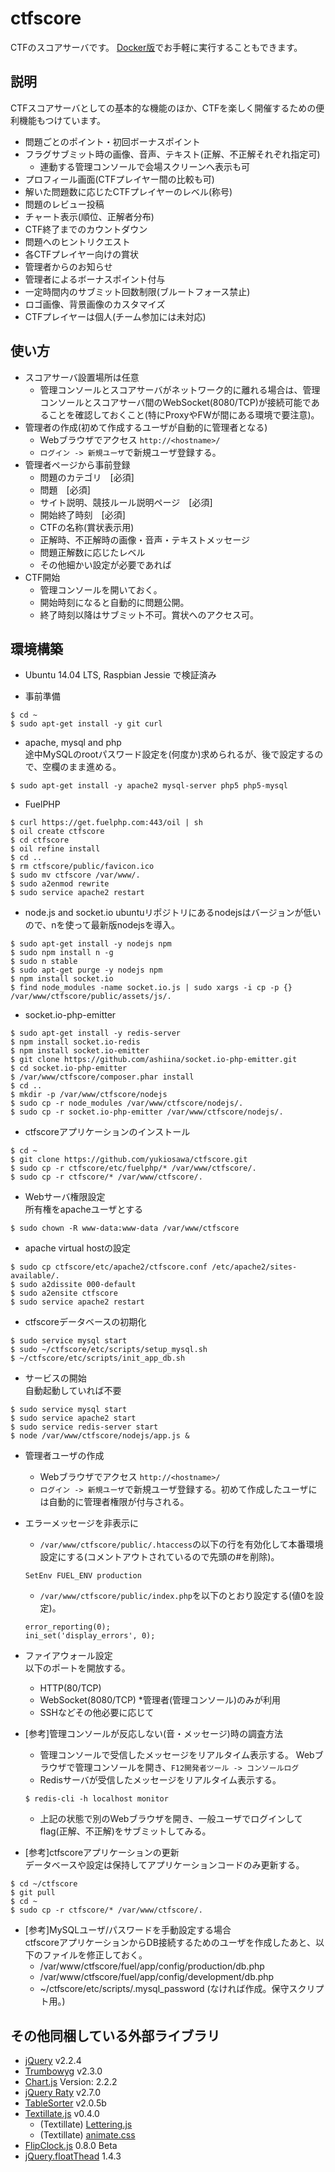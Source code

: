 ctfscore
========
CTFのスコアサーバです。
[Docker版](https://github.com/yukiosawa/docker-ctfscore)でお手軽に実行することもできます。

## 説明
CTFスコアサーバとしての基本的な機能のほか、CTFを楽しく開催するための便利機能もつけています。
- 問題ごとのポイント・初回ボーナスポイント
- フラグサブミット時の画像、音声、テキスト(正解、不正解それぞれ指定可)
    - 連動する管理コンソールで会場スクリーンへ表示も可
- プロフィール画面(CTFプレイヤー間の比較も可)
- 解いた問題数に応じたCTFプレイヤーのレベル(称号)
- 問題のレビュー投稿
- チャート表示(順位、正解者分布)
- CTF終了までのカウントダウン
- 問題へのヒントリクエスト
- 各CTFプレイヤー向けの賞状
- 管理者からのお知らせ
- 管理者によるボーナスポイント付与
- 一定時間内のサブミット回数制限(ブルートフォース禁止)
- ロゴ画像、背景画像のカスタマイズ
- CTFプレイヤーは個人(チーム参加には未対応)


## 使い方
- スコアサーバ設置場所は任意
    - 管理コンソールとスコアサーバがネットワーク的に離れる場合は、管理コンソールとスコアサーバ間のWebSocket(8080/TCP)が接続可能であることを確認しておくこと(特にProxyやFWが間にある環境で要注意)。
- 管理者の作成(初めて作成するユーザが自動的に管理者となる)
    - Webブラウザでアクセス `http://<hostname>/`
    - `ログイン -> 新規ユーザ`で新規ユーザ登録する。
- 管理者ページから事前登録
    - 問題のカテゴリ　[必須]
    - 問題　[必須]
    - サイト説明、競技ルール説明ページ　[必須]
    - 開始終了時刻　[必須]
    - CTFの名称(賞状表示用)
    - 正解時、不正解時の画像・音声・テキストメッセージ
    - 問題正解数に応じたレベル
    - その他細かい設定が必要であれば
- CTF開始
    - 管理コンソールを開いておく。
    - 開始時刻になると自動的に問題公開。
    - 終了時刻以降はサブミット不可。賞状へのアクセス可。


## 環境構築
- Ubuntu 14.04 LTS, Raspbian Jessie で検証済み

- 事前準備
```
$ cd ~
$ sudo apt-get install -y git curl
```

- apache, mysql and php  
途中MySQLのrootパスワード設定を(何度か)求められるが、後で設定するので、空欄のまま進める。
```
$ sudo apt-get install -y apache2 mysql-server php5 php5-mysql
```

- FuelPHP
```
$ curl https://get.fuelphp.com:443/oil | sh
$ oil create ctfscore
$ cd ctfscore
$ oil refine install
$ cd ..
$ rm ctfscore/public/favicon.ico
$ sudo mv ctfscore /var/www/.
$ sudo a2enmod rewrite
$ sudo service apache2 restart
```

- node.js and socket.io
ubuntuリポジトリにあるnodejsはバージョンが低いので、nを使って最新版nodejsを導入。
```
$ sudo apt-get install -y nodejs npm
$ sudo npm install n -g
$ sudo n stable
$ sudo apt-get purge -y nodejs npm
$ npm install socket.io
$ find node_modules -name socket.io.js | sudo xargs -i cp -p {} /var/www/ctfscore/public/assets/js/.
```

- socket.io-php-emitter
```
$ sudo apt-get install -y redis-server
$ npm install socket.io-redis
$ npm install socket.io-emitter
$ git clone https://github.com/ashiina/socket.io-php-emitter.git
$ cd socket.io-php-emitter
$ /var/www/ctfscore/composer.phar install
$ cd ..
$ mkdir -p /var/www/ctfscore/nodejs
$ sudo cp -r node_modules /var/www/ctfscore/nodejs/.
$ sudo cp -r socket.io-php-emitter /var/www/ctfscore/nodejs/.
```

- ctfscoreアプリケーションのインストール
```
$ cd ~
$ git clone https://github.com/yukiosawa/ctfscore.git
$ sudo cp -r ctfscore/etc/fuelphp/* /var/www/ctfscore/.
$ sudo cp -r ctfscore/* /var/www/ctfscore/.
```

- Webサーバ権限設定  
所有権をapacheユーザとする
```
$ sudo chown -R www-data:www-data /var/www/ctfscore
```

- apache virtual hostの設定
```
$ sudo cp ctfscore/etc/apache2/ctfscore.conf /etc/apache2/sites-available/.
$ sudo a2dissite 000-default
$ sudo a2ensite ctfscore
$ sudo service apache2 restart
```

- ctfscoreデータベースの初期化
```
$ sudo service mysql start
$ sudo ~/ctfscore/etc/scripts/setup_mysql.sh
$ ~/ctfscore/etc/scripts/init_app_db.sh
```

- サービスの開始  
自動起動していれば不要
```
$ sudo service mysql start
$ sudo service apache2 start
$ sudo service redis-server start
$ node /var/www/ctfscore/nodejs/app.js &
```

- 管理者ユーザの作成
    - Webブラウザでアクセス `http://<hostname>/`
    - `ログイン -> 新規ユーザ`で新規ユーザ登録する。初めて作成したユーザには自動的に管理者権限が付与される。

- エラーメッセージを非表示に  
    - `/var/www/ctfscore/public/.htaccess`の以下の行を有効化して本番環境設定にする(コメントアウトされているので先頭の#を削除)。
    ```
    SetEnv FUEL_ENV production
    ```
    - `/var/www/ctfscore/public/index.php`を以下のとおり設定する(値0を設定)。
    ```
    error_reporting(0);
    ini_set('display_errors', 0);
    ```

- ファイアウォール設定  
以下のポートを開放する。
    - HTTP(80/TCP)
    - WebSocket(8080/TCP) *管理者(管理コンソール)のみが利用
    - SSHなどその他必要に応じて

- [参考]管理コンソールが反応しない(音・メッセージ)時の調査方法
    - 管理コンソールで受信したメッセージをリアルタイム表示する。
      Webブラウザで管理コンソールを開き、`F12開発者ツール -> コンソールログ`
    - Redisサーバが受信したメッセージをリアルタイム表示する。
    ```
    $ redis-cli -h localhost monitor
    ```
    - 上記の状態で別のWebブラウザを開き、一般ユーザでログインしてflag(正解、不正解)をサブミットしてみる。

- [参考]ctfscoreアプリケーションの更新  
データベースや設定は保持してアプリケーションコードのみ更新する。
```
$ cd ~/ctfscore
$ git pull
$ cd ~
$ sudo cp -r ctfscore/* /var/www/ctfscore/.
```

- [参考]MySQLユーザ/パスワードを手動設定する場合  
ctfscoreアプリケーションからDB接続するためのユーザを作成したあと、以下のファイルを修正しておく。
    - /var/www/ctfscore/fuel/app/config/production/db.php
    - /var/www/ctfscore/fuel/app/config/development/db.php
    - ~/ctfscore/etc/scripts/.mysql_password (なければ作成。保守スクリプト用。)


## その他同梱している外部ライブラリ
* [jQuery](https://jquery.com/) v2.2.4
* [Trumbowyg](http://alex-d.github.io/Trumbowyg/) v2.3.0
* [Chart.js](http://www.chartjs.org/) Version: 2.2.2
* [jQuery Raty](https://github.com/wbotelhos/raty) v2.7.0
* [TableSorter](http://tablesorter.com/docs/) v2.0.5b
* [Textillate.js](http://textillate.js.org/) v0.4.0
    * (Textillate) [Lettering.js](https://github.com/davatron5000/Lettering.js)
    * (Textillate) [animate.css](https://github.com/daneden/animate.css)
* [FlipClock.js](http://flipclockjs.com/) 0.8.0 Beta
* [jQuery.floatThead](http://mkoryak.github.io/floatThead/) 1.4.3

